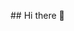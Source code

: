 <div id="header" align="center">
 <?xml version="1.0" standalone="no"?>
<!DOCTYPE svg PUBLIC "-//W3C//DTD SVG 20010904//EN"
 "http://www.w3.org/TR/2001/REC-SVG-20010904/DTD/svg10.dtd">
<svg version="1.0" xmlns="http://www.w3.org/2000/svg"
 width="1024.000000pt" height="1024.000000pt" viewBox="0 0 1024.000000 1024.000000"
 preserveAspectRatio="xMidYMid meet">

<g transform="translate(0.000000,1024.000000) scale(0.100000,-0.100000)"
fill="#000000" stroke="none">
<path d="M7900 9532 c-151 -6 -546 -47 -890 -92 -84 -11 -220 -23 -520 -46
-161 -13 -405 -18 -1140 -21 -1240 -6 -1488 4 -2255 91 -351 40 -564 57 -800
63 -200 5 -230 3 -325 -17 -469 -97 -861 -457 -975 -894 -65 -248 -61 -447 19
-966 80 -518 106 -907 106 -1597 0 -588 -27 -1086 -79 -1491 -11 -81 -29 -217
-40 -302 -46 -352 -64 -815 -40 -1015 38 -319 173 -617 365 -809 181 -181 421
-315 683 -380 266 -67 469 -65 1226 9 193 19 431 41 530 49 99 9 230 21 290
27 135 14 1702 21 1950 9 94 -5 292 -20 440 -34 1025 -98 1201 -111 1465 -103
258 8 421 45 637 148 169 80 356 233 466 379 133 178 236 444 267 694 19 145
7 526 -24 821 -104 966 -136 1486 -136 2170 0 599 22 903 105 1445 67 433 78
608 50 791 -40 270 -178 533 -379 727 -264 253 -576 361 -996 344z m-5405
-167 c237 -17 422 -35 735 -70 573 -66 626 -68 1830 -70 1315 -4 1423 1 2195
91 689 80 857 83 1084 18 105 -30 244 -95 325 -151 141 -98 292 -284 370 -454
126 -277 135 -483 47 -1004 -79 -466 -101 -753 -108 -1400 -6 -555 5 -841 52
-1415 13 -162 27 -331 30 -375 4 -44 17 -179 30 -300 76 -697 74 -980 -10
-1232 -70 -211 -176 -387 -303 -504 -122 -114 -306 -218 -477 -272 -176 -55
-232 -62 -490 -61 -257 1 -425 13 -1045 74 -659 65 -659 65 -1650 65 -990 0
-971 1 -1650 -66 -608 -59 -726 -69 -955 -75 -185 -6 -224 -4 -330 14 -410 71
-742 287 -908 592 -38 71 -98 226 -122 317 -63 240 -60 652 10 1193 35 266 62
484 69 550 37 341 58 1379 37 1840 -20 433 -37 611 -106 1060 -19 124 -39 272
-45 329 -41 417 51 716 304 979 197 206 504 338 786 341 47 0 180 -6 295 -14z"/>
<path d="M6755 8992 c-178 -52 -308 -180 -371 -367 l-27 -80 -3 -717 c-4 -702
-4 -717 15 -728 11 -5 33 -10 50 -10 34 0 43 8 214 192 65 70 135 137 154 149
l36 22 711 5 c587 3 721 6 771 19 228 56 423 273 485 537 52 221 30 426 -66
625 -37 77 -61 109 -127 176 -90 90 -159 131 -288 167 -72 21 -94 22 -784 24
-651 3 -715 2 -770 -14z m867 -300 c5 -5 2 -39 -7 -81 -8 -40 -15 -78 -15 -86
0 -10 28 -14 113 -17 126 -4 165 -18 197 -71 11 -18 20 -50 20 -72 0 -50 -60
-356 -73 -372 -6 -8 -36 -13 -83 -13 -53 0 -74 4 -74 13 0 6 14 88 32 181 l32
168 -23 20 c-20 15 -37 18 -100 16 l-76 -3 -35 -180 c-20 -99 -39 -188 -43
-197 -5 -15 -19 -18 -77 -18 -83 0 -86 4 -71 82 6 29 31 161 56 293 64 334 64
335 89 346 24 10 125 4 138 -9z m-421 -197 c51 -18 75 -37 108 -83 19 -27 23
-45 22 -103 -1 -124 -35 -200 -116 -261 -71 -54 -121 -68 -241 -68 -69 0 -105
-4 -111 -12 -6 -7 -15 -47 -22 -87 -6 -41 -17 -81 -23 -88 -15 -19 -137 -18
-144 1 -3 8 0 50 6 93 11 79 107 587 115 611 7 19 348 17 406 -3z m1253 -15
c74 -38 98 -76 104 -164 9 -144 -42 -242 -155 -298 -62 -30 -76 -33 -180 -37
-68 -2 -116 -8 -122 -15 -5 -6 -16 -47 -25 -91 -20 -99 -31 -108 -111 -100
-66 7 -74 14 -67 53 29 161 132 663 137 672 5 8 59 11 189 8 170 -3 184 -5
230 -28z"/>
<path d="M6944 8379 c-10 -16 -53 -219 -54 -251 0 -27 1 -28 58 -28 63 1 123
19 154 47 47 42 73 147 47 195 -6 11 -26 26 -44 34 -41 17 -151 19 -161 3z"/>
<path d="M8187 8377 c-19 -15 -71 -257 -58 -270 5 -5 43 -8 85 -5 116 5 167
53 174 161 4 61 3 64 -28 90 -17 15 -41 27 -53 28 -12 0 -41 2 -64 4 -22 2
-48 -2 -56 -8z"/>
<path d="M5042 8884 c-58 -29 -104 -76 -134 -139 l-21 -42 -46 28 c-133 82
-316 74 -423 -19 -47 -42 -89 -138 -96 -218 -4 -57 -6 -62 -23 -54 -27 15 -99
12 -159 -6 -108 -32 -200 -164 -200 -287 0 -52 35 -146 60 -162 7 -4 -3 -19
-31 -43 -75 -65 -97 -154 -62 -261 19 -59 75 -128 127 -156 35 -19 35 -19 91
4 133 55 227 -8 286 -191 18 -57 25 -68 40 -63 11 3 28 7 38 10 23 7 46 66 38
96 -4 16 -2 19 11 14 9 -4 28 -10 42 -12 70 -12 67 -8 73 -81 14 -144 64 -249
145 -301 129 -82 323 -58 417 52 34 39 44 66 84 215 11 39 14 42 46 42 43 0
51 -14 66 -111 6 -41 19 -110 30 -154 11 -44 21 -88 23 -98 8 -35 -20 -48 -92
-41 -54 5 -70 3 -80 -9 -18 -22 0 -53 33 -60 38 -7 145 2 168 14 28 16 49 74
41 116 -6 33 -5 35 12 28 10 -4 51 -15 89 -23 137 -29 253 9 318 105 33 50 67
176 67 249 0 29 5 56 10 59 6 3 10 23 10 44 0 38 -23 71 -49 71 -6 0 -23 12
-36 26 l-25 27 37 31 c31 28 36 38 37 79 1 43 3 47 29 53 39 8 94 58 119 108
40 77 21 194 -40 249 -20 18 -20 18 9 74 58 111 29 247 -67 314 -45 31 -55 34
-119 34 l-71 -1 0 51 c-1 56 -32 135 -67 174 -76 82 -243 78 -321 -8 l-19 -21
-29 50 c-63 111 -156 170 -269 170 -50 0 -77 -6 -117 -26z m176 -875 c17 -43
60 -86 107 -108 66 -31 174 -29 242 4 28 14 58 34 68 45 18 20 18 19 36 -19
21 -48 82 -91 138 -98 l41 -6 0 -57 c0 -31 3 -97 6 -146 l7 -89 -106 3 c-111
4 -231 -14 -287 -43 -17 -9 -41 -33 -55 -55 -23 -36 -29 -40 -68 -40 -38 0
-44 3 -62 37 -41 76 -154 108 -355 100 -135 -5 -217 -24 -252 -59 -17 -17 -29
-20 -73 -15 -29 3 -63 11 -75 17 -22 12 -22 12 -2 33 58 64 80 191 44 259
l-20 38 37 6 c96 15 154 61 177 140 8 30 12 64 8 76 l-6 23 23 -22 c41 -38
109 -63 173 -63 86 0 134 18 186 70 45 45 45 45 51 20 4 -14 11 -37 17 -51z
m-79 -568 c60 -18 71 -36 71 -116 0 -95 -22 -167 -68 -217 -48 -53 -86 -68
-169 -68 -153 1 -222 84 -239 289 -8 92 -3 98 89 118 69 14 261 10 316 -6z
m747 -6 c68 -32 74 -57 45 -179 -24 -100 -38 -130 -78 -169 -60 -56 -208 -60
-284 -7 -53 38 -89 141 -89 255 0 77 15 91 135 118 11 3 65 5 119 6 86 1 106
-2 152 -24z"/>
<path d="M4865 7700 c-56 -30 -89 -65 -82 -84 11 -29 37 -29 103 -2 77 31 81
31 163 6 70 -22 95 -15 89 24 -9 61 -194 99 -273 56z"/>
<path d="M5576 7695 c-22 -7 -48 -22 -59 -33 -16 -16 -17 -23 -7 -42 11 -20
16 -21 63 -14 65 10 96 10 174 0 55 -7 64 -6 70 9 10 28 -10 49 -63 66 -76 26
-134 30 -178 14z"/>
<path d="M4967 7292 c-25 -28 -22 -87 5 -106 49 -35 118 0 118 59 0 53 -88 86
-123 47z"/>
<path d="M5612 7294 c-47 -32 -16 -124 42 -124 13 0 35 9 50 21 72 56 -16 156
-92 103z"/>
<path d="M1755 8799 c-38 -22 -77 -64 -91 -98 -20 -48 -20 -1207 0 -1264 18
-49 42 -76 84 -94 47 -20 1498 -33 1555 -14 49 17 106 66 123 108 21 48 20
1219 0 1267 -14 34 -65 79 -101 89 -11 3 -364 9 -785 12 -580 5 -770 3 -785
-6z m944 -335 c15 -19 19 -34 14 -53 -27 -112 -228 -739 -240 -753 -34 -38
-103 -6 -103 47 0 32 217 732 236 763 20 31 67 30 93 -4z m-426 -131 c15 -18
20 -35 18 -64 0 -9 -45 -50 -98 -91 -54 -42 -107 -86 -118 -98 l-20 -22 35
-28 c19 -16 71 -57 115 -92 76 -60 80 -66 80 -103 0 -32 -5 -42 -24 -51 -33
-17 -45 -10 -162 81 -212 165 -204 157 -204 198 0 36 5 41 155 162 161 129
191 143 223 108z m757 -105 c167 -132 189 -156 172 -192 -15 -34 -307 -266
-334 -266 -12 0 -32 10 -45 22 -44 41 -33 59 97 162 74 60 118 101 114 109 -2
7 -44 42 -92 77 -114 83 -142 110 -142 134 0 27 39 66 65 66 13 0 82 -47 165
-112z"/>
<path d="M4163 7354 c-3 -10 7 -29 29 -52 47 -49 57 -71 66 -140 6 -53 9 -57
35 -60 26 -3 27 -2 27 50 0 81 -17 128 -65 175 -44 44 -81 55 -92 27z"/>
<path d="M7561 7161 c-13 -13 -22 -41 -27 -81 -5 -44 -11 -63 -23 -67 -9 -2
-33 -12 -53 -20 l-38 -16 -45 42 c-66 61 -86 57 -173 -33 -40 -41 -72 -82 -72
-93 0 -20 50 -106 69 -117 9 -6 -6 -49 -35 -104 -1 -2 -30 -7 -65 -12 -88 -12
-99 -28 -99 -135 0 -83 11 -133 32 -147 7 -3 38 -9 70 -13 l57 -7 26 -56 25
-55 -23 -26 c-37 -40 -57 -74 -57 -94 0 -11 32 -52 72 -93 89 -93 116 -96 194
-22 l31 29 46 -22 c45 -22 47 -25 58 -83 19 -91 30 -98 156 -94 122 4 127 7
138 98 l7 59 58 19 58 20 24 -25 c43 -46 75 -64 103 -57 31 8 155 146 155 173
0 10 -18 41 -40 68 l-40 50 28 56 c26 54 29 57 65 57 21 0 53 7 72 14 l35 15
0 114 c0 134 -3 139 -88 145 l-57 4 -26 54 -25 54 38 46 c21 25 38 57 38 70 0
20 -101 153 -135 176 -22 16 -55 6 -106 -32 -30 -22 -58 -40 -64 -40 -5 0 -29
8 -52 17 -42 18 -42 18 -49 82 -10 93 -21 101 -144 101 -86 0 -103 -3 -119
-19z m239 -386 c104 -53 160 -135 168 -245 8 -119 -43 -217 -146 -278 -41 -24
-57 -27 -132 -27 -97 0 -154 22 -219 85 -151 147 -84 398 128 477 47 18 156
11 201 -12z"/>
<path d="M1768 6876 c-49 -25 -48 -108 2 -133 34 -17 1296 -19 1333 -2 24 11
47 47 47 74 0 8 -10 25 -22 39 l-23 24 -657 5 c-478 3 -663 1 -680 -7z"/>
<path d="M3290 6860 c-28 -28 -26 -75 5 -105 24 -24 27 -25 185 -25 158 0 161
1 185 25 30 30 32 64 4 99 l-20 26 -170 0 c-156 0 -171 -2 -189 -20z"/>
<path d="M4990 6765 c-27 -33 30 -93 136 -142 100 -46 254 -32 254 23 0 33
-16 39 -102 35 -84 -3 -129 12 -212 68 -51 35 -59 37 -76 16z"/>
<path d="M6502 6598 c-5 -7 -43 -116 -83 -241 -57 -177 -71 -232 -63 -245 14
-21 41 -27 58 -13 8 6 49 117 91 246 66 196 76 237 65 250 -15 18 -54 20 -68
3z"/>
<path d="M4585 6548 c51 -233 245 -393 515 -424 l57 -6 -8 -42 c-33 -150 -128
-246 -281 -281 -168 -38 -337 2 -475 114 -112 91 -164 206 -164 364 0 79 -2
88 -17 82 -9 -3 -82 -24 -162 -46 -317 -87 -560 -164 -663 -209 -311 -138
-529 -346 -681 -647 -80 -160 -366 -900 -366 -948 0 -18 9 -31 31 -44 40 -24
97 -35 113 -22 9 7 23 7 47 1 19 -6 138 -35 264 -65 390 -93 505 -126 505
-144 0 -9 -23 -117 -50 -239 -28 -123 -50 -225 -50 -227 0 -1 -37 10 -82 25
-134 45 -214 60 -235 44 -39 -28 -4 -47 168 -90 319 -79 587 -144 824 -198
132 -31 276 -65 319 -76 129 -33 168 -29 306 35 129 59 254 105 338 125 28 6
55 16 58 21 8 14 111 10 177 -7 74 -19 173 -67 221 -106 68 -56 262 -372 306
-498 16 -48 0 -87 -45 -105 -43 -19 -88 -20 -82 -2 21 63 -138 322 -298 485
-91 91 -126 110 -139 76 -8 -21 -1 -31 56 -82 123 -111 337 -456 304 -490 -4
-4 -44 -9 -90 -10 l-81 -4 -12 44 c-18 65 -105 189 -209 295 -92 95 -126 112
-153 79 -9 -10 6 -30 67 -92 94 -95 201 -234 218 -283 16 -46 8 -49 -101 -50
l-80 0 -60 55 c-111 102 -131 116 -147 100 -38 -38 -160 -109 -216 -126 -79
-25 -193 -26 -317 -4 -55 10 -109 13 -140 9 -54 -7 -555 -7 -670 0 -38 2 -155
7 -260 10 -200 6 -383 20 -450 35 -22 5 -267 10 -545 10 -486 0 -506 -1 -537
-20 -29 -17 -33 -25 -33 -61 0 -36 6 -48 43 -84 23 -24 60 -49 82 -56 32 -11
261 -14 1208 -17 l1167 -2 26 -43 c15 -23 32 -45 37 -49 13 -8 -1 -6 752 -69
l610 -51 345 6 c190 4 415 9 500 11 85 3 389 10 675 15 901 17 958 19 1011 35
67 20 135 66 169 115 39 56 595 1626 595 1679 0 51 -16 86 -49 108 -25 17 -91
18 -1186 14 -1273 -4 -1184 1 -1253 -64 -30 -29 -53 -93 -263 -729 -127 -384
-236 -701 -241 -704 -5 -4 -48 -3 -95 1 -67 5 -83 10 -79 21 3 8 19 121 36
252 56 436 81 606 111 757 17 83 37 197 44 254 8 57 15 104 17 105 9 7 179 70
283 106 164 56 247 79 332 90 95 12 153 41 153 76 0 14 -35 105 -77 202 -251
580 -306 702 -340 756 -142 234 -330 382 -640 507 -147 59 -287 108 -295 103
-13 -9 -170 16 -237 37 -134 42 -261 122 -366 228 -33 34 -63 61 -68 61 -5 0
-5 -15 -2 -32z m1332 -1390 c-3 -8 -6 -5 -6 6 -1 11 2 17 5 13 3 -3 4 -12 1
-19z m-1407 -83 c74 -43 101 -162 59 -255 -45 -100 -113 -141 -242 -148 -101
-5 -98 -2 -117 -112 -18 -107 -20 -110 -86 -110 -37 0 -56 4 -60 14 -6 15 91
570 106 612 l10 26 148 -4 c125 -2 152 -6 182 -23z m316 10 c4 -8 -1 -54 -10
-102 -26 -142 -31 -133 73 -133 57 0 92 4 97 12 4 6 15 56 25 112 12 68 24
105 36 113 22 17 84 17 107 0 18 -13 16 -26 -33 -303 -28 -159 -56 -299 -61
-311 -8 -20 -17 -23 -65 -23 -39 0 -57 4 -61 14 -3 8 2 59 10 114 23 145 31
132 -78 132 -107 0 -97 8 -116 -100 -6 -36 -16 -87 -22 -113 l-10 -48 -61 3
c-59 3 -62 4 -65 29 -4 35 97 590 110 607 15 18 117 16 124 -3z m759 -3 c69
-24 90 -62 90 -162 0 -86 -22 -139 -77 -185 -51 -43 -90 -55 -177 -55 -91 0
-82 10 -105 -115 -22 -119 -19 -115 -86 -115 -33 0 -61 3 -64 8 -2 4 0 30 5
57 5 28 30 165 55 305 25 140 50 260 56 267 17 20 240 17 303 -5z"/>
<path d="M4285 4958 c-11 -31 -33 -153 -29 -160 9 -14 104 -9 134 7 38 20 50
43 50 99 0 35 -5 48 -19 56 -28 15 -131 13 -136 -2z"/>
<path d="M5387 4963 c-7 -10 -27 -122 -27 -145 0 -15 9 -18 61 -18 54 0 64 3
90 29 23 24 29 38 29 75 0 35 -5 48 -19 56 -23 12 -128 14 -134 3z"/>
<path d="M6256 6515 c-55 -31 -105 -60 -113 -66 -28 -24 -14 -58 53 -129 71
-74 104 -88 124 -50 10 18 3 28 -45 79 l-56 59 45 26 c25 14 67 38 92 52 50
29 62 47 44 69 -19 23 -38 18 -144 -40z"/>
<path d="M1775 6498 c-11 -6 -23 -16 -27 -22 -14 -20 -8 -74 10 -95 17 -21 24
-21 357 -21 187 0 348 0 357 0 26 0 58 40 58 72 0 17 -10 39 -25 53 l-24 25
-343 0 c-237 -1 -349 -4 -363 -12z"/>
<path d="M2675 6485 c-32 -32 -33 -74 -1 -104 24 -23 26 -23 346 -25 l322 -1
19 24 c28 35 25 85 -7 110 -26 20 -38 21 -341 21 l-314 0 -24 -25z"/>
<path d="M6632 6468 c-21 -21 -14 -37 38 -92 28 -29 50 -55 50 -59 0 -3 -31
-25 -70 -48 -38 -24 -72 -49 -75 -57 -6 -16 12 -52 26 -52 31 0 205 115 212
139 6 25 -9 50 -75 120 -57 60 -83 72 -106 49z"/>
<path d="M1773 6130 c-47 -20 -57 -87 -18 -125 22 -23 31 -25 128 -25 90 0
108 3 131 21 20 16 26 29 26 58 0 63 -24 76 -144 78 -55 2 -111 -2 -123 -7z"/>
<path d="M2205 6129 c-53 -30 -62 -94 -19 -128 26 -20 39 -21 299 -21 260 0
273 1 299 21 32 25 35 75 7 110 l-19 24 -274 2 c-187 2 -279 -1 -293 -8z"/>
<path d="M6552 5634 c-22 -15 -30 -57 -14 -80 21 -31 54 -34 412 -34 413 0
430 2 430 64 0 66 2 66 -425 66 -328 0 -384 -2 -403 -16z m802 -7 c26 -19 18
-68 -14 -84 -19 -9 -118 -12 -390 -12 -306 0 -368 2 -387 15 -28 18 -31 68 -5
83 28 17 773 14 796 -2z"/>
<path d="M8401 5516 c-12 -14 -141 -487 -141 -517 0 -10 10 -25 22 -33 57 -40
69 -20 143 246 36 131 65 251 65 267 0 45 -62 70 -89 37z"/>
<path d="M2001 5447 c-12 -16 -162 -545 -168 -598 -8 -63 59 -96 92 -46 13 20
77 239 158 541 l22 78 -24 19 c-27 22 -64 25 -80 6z"/>
<path d="M1621 5258 c-101 -91 -122 -122 -105 -158 16 -34 175 -190 193 -190
24 0 51 31 51 58 0 13 -26 46 -67 86 l-68 66 78 76 c79 77 95 112 65 142 -24
24 -47 11 -147 -80z"/>
<path d="M2176 5324 c-30 -29 -18 -57 54 -129 l70 -70 -75 -75 c-75 -75 -84
-94 -65 -131 20 -37 52 -21 153 76 130 126 130 128 4 253 -51 50 -100 92 -109
92 -9 0 -24 -7 -32 -16z"/>
<path d="M6983 5305 c-30 -21 -32 -80 -4 -95 13 -6 174 -10 455 -10 423 0 437
1 456 20 24 24 25 49 6 76 -14 18 -32 19 -453 22 -386 2 -441 1 -460 -13z
m895 -11 c26 -18 28 -41 5 -66 -15 -17 -42 -18 -453 -18 -326 0 -439 3 -448
12 -18 18 -15 65 6 77 11 7 169 11 443 10 364 0 429 -2 447 -15z"/>
<path d="M8554 5312 c-6 -4 -13 -15 -17 -25 -7 -20 24 -57 48 -57 29 0 14 -25
-33 -55 -39 -25 -47 -35 -47 -60 0 -26 4 -30 29 -33 22 -3 49 10 112 54 70 48
84 61 84 84 0 31 -18 49 -77 79 -43 21 -80 26 -99 13z"/>
<path d="M8075 5284 c-39 -39 9 -76 94 -72 61 3 78 19 67 61 -6 26 -9 27 -75
27 -51 0 -74 -4 -86 -16z"/>
<path d="M6826 4968 c-9 -12 -16 -30 -16 -39 0 -19 31 -49 51 -49 8 0 3 6 -11
13 -28 14 -35 51 -13 73 12 11 52 14 199 14 109 0 193 -4 205 -10 21 -12 26
-52 7 -68 -7 -5 -24 -12 -38 -15 l-25 -4 27 -2 c52 -2 78 58 40 92 -16 15 -46
17 -215 17 -191 0 -196 -1 -211 -22z"/>
<path d="M7426 4974 c-18 -18 -20 -47 -6 -75 8 -13 20 -19 43 -18 l32 1 -29 7
c-39 8 -53 32 -38 65 11 25 14 26 111 26 92 0 101 -2 115 -22 13 -18 16 -19
16 -6 0 28 -34 38 -134 38 -73 0 -98 -4 -110 -16z"/>
<path d="M7661 4918 c-1 -17 -14 -22 -71 -31 -15 -3 -9 -5 16 -6 43 -1 70 17
61 41 -4 8 -6 7 -6 -4z"/>
<path d="M6913 4883 c9 -2 25 -2 35 0 9 3 1 5 -18 5 -19 0 -27 -2 -17 -5z"/>
<path d="M6978 4883 c7 -3 16 -2 19 1 4 3 -2 6 -13 5 -11 0 -14 -3 -6 -6z"/>
<path d="M7018 4883 c7 -3 16 -2 19 1 4 3 -2 6 -13 5 -11 0 -14 -3 -6 -6z"/>
<path d="M7073 4883 c9 -2 25 -2 35 0 9 3 1 5 -18 5 -19 0 -27 -2 -17 -5z"/>
<path d="M7148 4883 c7 -3 16 -2 19 1 4 3 -2 6 -13 5 -11 0 -14 -3 -6 -6z"/>
<path d="M7513 4883 c9 -2 25 -2 35 0 9 3 1 5 -18 5 -19 0 -27 -2 -17 -5z"/>
<path d="M1744 4097 c-11 -7 -69 -52 -127 -100 -138 -115 -139 -117 -25 -233
45 -46 90 -86 100 -90 29 -9 57 5 64 33 6 21 -3 35 -60 92 -36 36 -66 71 -66
77 0 6 41 43 91 83 76 61 90 76 87 98 -4 36 -36 56 -64 40z"/>
<path d="M1946 4074 c-30 -29 -19 -58 49 -123 36 -35 65 -67 65 -72 0 -4 -31
-33 -69 -63 -91 -73 -101 -84 -101 -110 0 -31 24 -50 52 -42 13 3 71 46 131
96 139 118 139 116 12 239 -52 50 -101 91 -109 91 -8 0 -22 -7 -30 -16z"/>
<path d="M6549 1634 c-25 -7 -66 -31 -90 -53 -86 -76 -129 -192 -129 -351 0
-250 108 -400 300 -417 132 -12 252 64 299 191 60 163 40 405 -44 526 -69 100
-210 143 -336 104z m176 -168 c46 -30 68 -91 73 -202 5 -122 -13 -198 -61
-251 -65 -70 -163 -50 -211 42 -18 35 -21 57 -21 180 0 158 10 189 76 233 39
27 101 26 144 -2z"/>
<path d="M1353 1625 l-23 -16 0 -384 c0 -437 -7 -405 88 -405 75 0 81 12 84
159 l3 123 84 4 c175 11 252 89 255 259 1 99 -26 163 -92 212 -59 45 -98 54
-247 60 -110 4 -133 2 -152 -12z m288 -164 c25 -25 29 -37 29 -85 0 -97 -28
-126 -120 -126 l-50 0 0 120 0 120 56 0 c48 0 59 -4 85 -29z"/>
<path d="M2357 1632 c-23 -5 -27 -27 -30 -182 l-2 -135 -112 -3 -113 -3 0 149
c0 102 -4 152 -12 160 -16 16 -130 16 -146 0 -17 -17 -17 -769 0 -786 19 -19
123 -15 139 4 10 12 15 62 19 173 l5 156 90 1 c144 1 135 12 135 -169 0 -106
4 -157 12 -165 16 -16 109 -15 131 1 16 11 17 44 15 402 l-3 390 -56 5 c-30 3
-63 4 -72 2z"/>
<path d="M2650 1628 l-25 -14 -3 -383 c-1 -275 1 -388 9 -397 17 -21 123 -19
140 3 9 11 15 48 16 112 1 53 2 108 2 122 1 26 3 27 83 34 128 11 186 44 230
130 27 50 36 167 18 230 -17 61 -68 118 -132 145 -44 19 -76 23 -183 27 -96 3
-136 1 -155 -9z m281 -164 c21 -22 24 -35 24 -96 0 -64 -2 -72 -29 -94 -24
-21 -37 -24 -85 -22 l-56 3 -3 104 c-1 58 0 111 2 118 4 9 25 13 64 13 50 0
62 -4 83 -26z"/>
<path d="M3480 1628 l-25 -14 -3 -379 c-3 -456 -18 -415 149 -415 177 0 253
24 326 102 61 67 85 140 91 278 9 231 -64 368 -221 415 -72 22 -284 30 -317
13z m285 -168 c51 -32 78 -97 83 -201 9 -183 -70 -301 -193 -287 l-30 3 -3
245 c-1 134 0 251 3 259 8 20 97 8 140 -19z"/>
<path d="M4146 1625 c-21 -10 -21 -18 -24 -392 -2 -337 0 -383 14 -397 13 -14
47 -16 218 -16 144 0 205 3 214 12 7 7 12 35 12 63 0 79 -11 85 -163 85 l-127
0 0 90 0 90 109 0 c125 0 136 6 136 75 0 69 -11 75 -136 75 l-109 0 0 85 0 85
118 0 c79 0 124 4 135 13 23 17 33 96 14 121 -13 18 -29 19 -202 20 -111 1
-197 -3 -209 -9z"/>
<path d="M4650 1628 c-10 -4 -21 -11 -24 -17 -8 -13 172 -739 191 -768 12 -21
21 -23 107 -23 72 0 96 4 106 16 22 26 199 756 188 777 -7 14 -22 17 -77 17
-43 0 -72 -5 -79 -13 -6 -7 -36 -147 -67 -312 -60 -318 -63 -330 -70 -323 -2
2 -32 143 -65 313 -34 171 -66 315 -71 322 -11 13 -111 21 -139 11z"/>
<path d="M5355 1630 l-40 -5 -3 -389 c-1 -279 1 -393 9 -402 9 -11 56 -14 220
-14 196 0 209 1 219 19 15 29 12 93 -6 119 -14 21 -22 22 -150 22 l-135 0 3
88 3 87 105 3 c123 3 140 12 140 77 0 65 -17 74 -140 77 l-105 3 -3 83 -3 82
121 0 c107 0 122 2 140 20 21 21 28 92 12 117 -8 13 -307 23 -387 13z"/>
<path d="M5903 1632 c-20 -2 -37 -11 -43 -23 -17 -32 -9 -751 9 -772 12 -15
39 -17 202 -17 214 0 219 2 219 75 0 63 -16 75 -108 76 -42 1 -95 2 -117 3
l-40 1 -5 325 -5 325 -40 5 c-22 3 -55 4 -72 2z"/>
<path d="M7081 1621 c-21 -21 -21 -26 -21 -394 0 -428 -5 -407 87 -407 76 0
82 11 85 159 l3 123 80 3 c101 3 154 25 204 81 85 97 82 279 -6 368 -57 57
-126 77 -279 83 -124 5 -132 5 -153 -16z m290 -160 c28 -29 34 -50 29 -116 -3
-38 -24 -81 -45 -89 -9 -3 -41 -6 -71 -6 l-54 0 0 120 0 120 56 0 c48 0 59 -4
85 -29z"/>
<path d="M7703 1625 l-23 -16 0 -378 c0 -353 1 -379 18 -394 16 -15 46 -17
218 -17 142 0 203 3 212 12 7 7 12 35 12 63 0 79 -11 85 -163 85 l-127 0 0 90
0 90 109 0 c102 0 111 2 125 22 22 31 20 91 -2 111 -15 14 -40 17 -125 17
l-107 0 0 85 0 85 114 0 c94 0 118 3 136 18 28 22 37 89 17 117 -14 19 -29 20
-204 23 -159 2 -191 0 -210 -13z"/>
<path d="M8262 1624 l-22 -15 0 -379 c0 -432 -4 -410 83 -410 81 0 81 0 87
157 l5 138 31 3 c17 2 35 -3 41 -10 5 -7 31 -67 58 -133 26 -66 57 -128 67
-137 25 -22 139 -25 157 -5 8 10 -5 49 -56 160 l-66 146 41 46 c68 77 89 177
58 279 -39 130 -134 176 -361 176 -75 0 -106 -4 -123 -16z m297 -160 c39 -49
40 -139 2 -185 -15 -19 -31 -24 -85 -27 l-66 -4 0 121 0 121 64 0 c58 0 67 -3
85 -26z"/>
</g>
</svg>
</div>
## Hi there 👋

<!--
**skulsik/skulsik** is a ✨ _special_ ✨ repository because its `README.md` (this file) appears on your GitHub profile.

Here are some ideas to get you started:

- 🔭 I’m currently working on ...
- 🌱 I’m currently learning ...
- 👯 I’m looking to collaborate on ...
- 🤔 I’m looking for help with ...
- 💬 Ask me about ...
- 📫 How to reach me: ...
- 😄 Pronouns: ...
- ⚡ Fun fact: ...
-->
